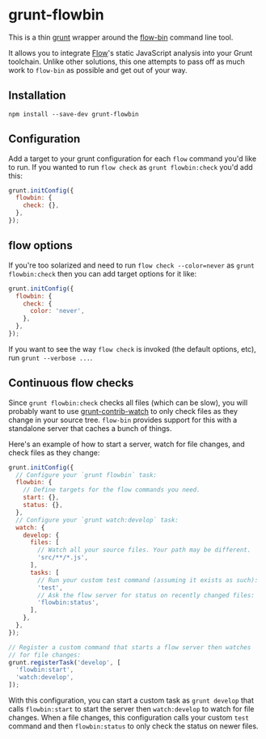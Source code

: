 # grunt-flowbin

This is a thin [grunt](http://gruntjs.com/) wrapper around the
[flow-bin](https://github.com/flowtype/flow-bin/) command line tool.

It allows you to integrate [Flow](http://flowtype.org/)'s
static JavaScript analysis into your Grunt toolchain.
Unlike other solutions, this one attempts to pass off as much work
to `flow-bin` as possible and get out of your way.

## Installation

    npm install --save-dev grunt-flowbin

## Configuration

Add a target to your grunt configuration for each `flow` command you'd
like to run. If you wanted to run `flow check` as `grunt flowbin:check`
you'd add this:

````javascript
grunt.initConfig({
  flowbin: {
    check: {},
  },
});
````

## flow options

If you're too solarized and need to run `flow check --color=never`
as `grunt flowbin:check` then you can add target options for it like:

````javascript
grunt.initConfig({
  flowbin: {
    check: {
      color: 'never',
    },
  },
});
````

If you want to see the way `flow check` is invoked (the default options, etc),
run `grunt --verbose ...`.

## Continuous flow checks

Since `grunt flowbin:check` checks all files (which can be slow), you
will probably want to use
[grunt-contrib-watch](https://github.com/gruntjs/grunt-contrib-watch)
to only check files as they change in your source tree.
`flow-bin` provides support for this with a standalone server that
caches a bunch of things.

Here's an example of how to start a server, watch for file changes, and
check files as they change:

````javascript
grunt.initConfig({
  // Configure your `grunt flowbin` task:
  flowbin: {
    // Define targets for the flow commands you need.
    start: {},
    status: {},
  },
  // Configure your `grunt watch:develop` task:
  watch: {
    develop: {
      files: [
        // Watch all your source files. Your path may be different.
        'src/**/*.js',
      ],
      tasks: [
        // Run your custom test command (assuming it exists as such):
        'test',
        // Ask the flow server for status on recently changed files:
        'flowbin:status',
      ],
    },
  },
});

// Register a custom command that starts a flow server then watches
// for file changes:
grunt.registerTask('develop', [
  'flowbin:start',
  'watch:develop',
]);
````

With this configuration, you can start a custom task as `grunt develop`
that calls `flowbin:start` to start the server then `watch:develop` to
watch for file changes. When a file changes, this configuration calls
your custom `test` command and then `flowbin:status` to only check the
status on newer files.
